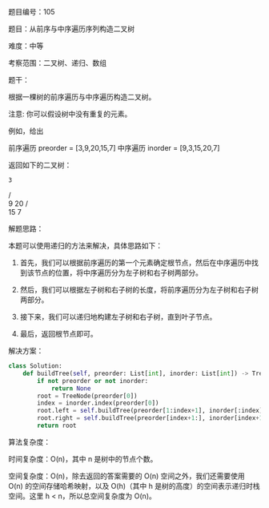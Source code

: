 题目编号：105

题目：从前序与中序遍历序列构造二叉树

难度：中等

考察范围：二叉树、递归、数组

题干：

根据一棵树的前序遍历与中序遍历构造二叉树。

注意:
你可以假设树中没有重复的元素。

例如，给出

前序遍历 preorder = [3,9,20,15,7]
中序遍历 inorder = [9,3,15,20,7]

返回如下的二叉树：

    3
   / \
  9  20
    /  \
   15   7

解题思路：

本题可以使用递归的方法来解决，具体思路如下：

1. 首先，我们可以根据前序遍历的第一个元素确定根节点，然后在中序遍历中找到该节点的位置，将中序遍历分为左子树和右子树两部分。

2. 然后，我们可以根据左子树和右子树的长度，将前序遍历分为左子树和右子树两部分。

3. 接下来，我们可以递归地构建左子树和右子树，直到叶子节点。

4. 最后，返回根节点即可。

解决方案：

```python
class Solution:
    def buildTree(self, preorder: List[int], inorder: List[int]) -> TreeNode:
        if not preorder or not inorder:
            return None
        root = TreeNode(preorder[0])
        index = inorder.index(preorder[0])
        root.left = self.buildTree(preorder[1:index+1], inorder[:index])
        root.right = self.buildTree(preorder[index+1:], inorder[index+1:])
        return root
```

算法复杂度：

时间复杂度：O(n)，其中 n 是树中的节点个数。

空间复杂度：O(n)，除去返回的答案需要的 O(n) 空间之外，我们还需要使用 O(n) 的空间存储哈希映射，以及 O(h)（其中 h 是树的高度）的空间表示递归时栈空间。这里 h < n，所以总空间复杂度为 O(n)。
